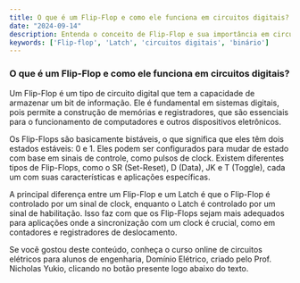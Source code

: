 ```yaml
---
title: O que é um Flip-Flop e como ele funciona em circuitos digitais?
date: "2024-09-14"
description: Entenda o conceito de Flip-Flop e sua importância em circuitos digitais.
keywords: ['Flip-flop', 'Latch', 'circuitos digitais', 'binário']
---
```


### O que é um Flip-Flop e como ele funciona em circuitos digitais?

Um Flip-Flop é um tipo de circuito digital que tem a capacidade de armazenar um bit de informação. Ele é fundamental em sistemas digitais, pois permite a construção de memórias e registradores, que são essenciais para o funcionamento de computadores e outros dispositivos eletrônicos.

Os Flip-Flops são basicamente bistáveis, o que significa que eles têm dois estados estáveis: 0 e 1. Eles podem ser configurados para mudar de estado com base em sinais de controle, como pulsos de clock. Existem diferentes tipos de Flip-Flops, como o SR (Set-Reset), D (Data), JK e T (Toggle), cada um com suas características e aplicações específicas.

A principal diferença entre um Flip-Flop e um Latch é que o Flip-Flop é controlado por um sinal de clock, enquanto o Latch é controlado por um sinal de habilitação. Isso faz com que os Flip-Flops sejam mais adequados para aplicações onde a sincronização com um clock é crucial, como em contadores e registradores de deslocamento.

Se você gostou deste conteúdo, conheça o curso online de circuitos elétricos para alunos de engenharia, Domínio Elétrico, criado pelo Prof. Nicholas Yukio, clicando no botão presente logo abaixo do texto.